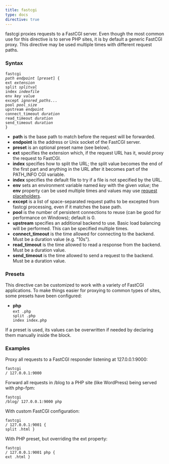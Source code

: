 ```yaml
---
title: fastcgi
type: docs
directive: true
---
```


fastcgi proxies requests to a FastCGI server. Even though the most common use for this directive is to serve PHP sites, it is by default a generic FastCGI proxy. This directive may be used multiple times with different request paths.

### Syntax

<code class="block"><span class="hl-directive">fastcgi</span> <span class="hl-arg"><i>path endpoint</i> [<i>preset</i>]</span> {
    <span class="hl-subdirective">ext</span>      <i>extension</i>
    <span class="hl-subdirective">split</span>    <i>splitval</i>
    <span class="hl-subdirective">index</span>    <i>indexfile</i>
    <span class="hl-subdirective">env</span>      <i>key value</i>
    <span class="hl-subdirective">except</span>   <i>ignored_paths...</i>
    <span class="hl-subdirective">pool</span>     <i>pool_size</i>
    <span class="hl-subdirective">upstream</span> <i>endpoint</i>
    <span class="hl-subdirective">connect_timeout</span> <i>duration</i>
    <span class="hl-subdirective">read_timeout</span>    <i>duration</i>
    <span class="hl-subdirective">send_timeout</span>    <i>duration</i>
}</code>

*   **path** is the base path to match before the request will be forwarded.
*   **endpoint** is the address or Unix socket of the FastCGI server.
*   **preset** is an optional preset name (see below).
*   **ext** specifies the extension which, if the request URL has it, would proxy the request to FastCGI.
*   **index** specifies how to split the URL; the split value becomes the end of the first part and anything in the URL after it becomes part of the PATH_INFO CGI variable.
*   **index** specifies the default file to try if a file is not specified by the URL.
*   **env** sets an environment variable named _key_ with the given _value_; the **env** property can be used multiple times and values may use [request placeholders](/docs/placeholders).
*   **except** is a list of space-separated request paths to be excepted from fastcgi processing, even if it matches the base path.
*   **pool** is the number of persistent connections to reuse (can be good for performance on Windows); default is 0.
*   **upstream** specifies an additional backend to use. Basic load balancing will be performed. This can be specified multiple times.
*   **connect_timeout** is the time allowed for connecting to the backend. Must be a duration value (e.g. "10s").
*   **read_timeout** is the time allowed to read a response from the backend. Must be a duration value.
*   **send_timeout** is the time allowed to send a request to the backend. Must be a duration value.

### Presets

This directive can be customized to work with a variety of FastCGI applications. To make things easier for proxying to common types of sites, some presets have been configured:

*   **php**  
    <code class="block"><span class="hl-subdirective">ext</span> .php
<span class="hl-subdirective">split</span> .php
<span class="hl-subdirective">index</span> index.php</code>

If a preset is used, its values can be overwritten if needed by declaring them manually inside the block.

### Examples

Proxy all requests to a FastCGI responder listening at 127.0.0.1:9000:

<code class="block"><span class="hl-directive">fastcgi</span> <span class="hl-arg">/ 127.0.0.1:9000</span></code>

Forward all requests in /blog to a PHP site (like WordPress) being served with php-fpm:

<code class="block"><span class="hl-directive">fastcgi</span> <span class="hl-arg">/blog/ 127.0.0.1:9000 php</span></code>

With custom FastCGI configuration:

<code class="block"><span class="hl-directive">fastcgi</span> <span class="hl-arg">/ 127.0.0.1:9001</span> {
	<span class="hl-subdirective">split</span> .html
}</code>

With PHP preset, but overriding the ext property:

<code class="block"><span class="hl-directive">fastcgi</span> <span class="hl-arg">/ 127.0.0.1:9001 php</span> {
	<span class="hl-subdirective">ext</span> .html
}</code>
